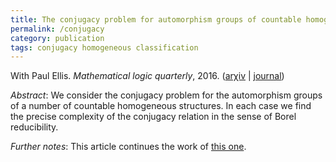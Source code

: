 ```yaml
---
title: The conjugacy problem for automorphism groups of countable homogeneous structures
permalink: /conjugacy
category: publication
tags: conjugacy homogeneous classification
---
```


With Paul Ellis. *Mathematical logic quarterly*, 2016. ([ar&chi;iv](https://arxiv.org/abs/1406.6411) \| [journal](https://dx.doi.org/10.1002/malq.201500004))<!--more-->

*Abstract*: We consider the conjugacy problem for the automorphism groups of a number of countable homogeneous structures. In each case we find the precise complexity of the conjugacy relation in the sense of Borel reducibility.

*Further notes*: This article continues the work of [this one](/summer).
